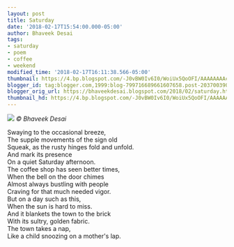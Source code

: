```yaml
---
layout: post
title: Saturday
date: '2018-02-17T15:54:00.000-05:00'
author: Bhaveek Desai
tags:
- saturday
- poem
- coffee
- weekend
modified_time: '2018-02-17T16:11:38.566-05:00'
thumbnail: https://4.bp.blogspot.com/-J0vBW0Iv6I0/WoiUx5QoOFI/AAAAAAAAce4/D0sYz6-EPBA-qRZbxp6nNichRrP5l2IogCLcBGAs/s72-c/6aa40c63523de8e9bafc9cbc84196610.jpg
blogger_id: tag:blogger.com,1999:blog-799716689661607658.post-2037003906203214356
blogger_orig_url: https://bhaveekdesai.blogspot.com/2018/02/saturday.html
thumbnail_hd: https://4.bp.blogspot.com/-J0vBW0Iv6I0/WoiUx5QoOFI/AAAAAAAAce4/D0sYz6-EPBA-qRZbxp6nNichRrP5l2IogCLcBGAs/s400/6aa40c63523de8e9bafc9cbc84196610.jpg
---
```


![](https://4.bp.blogspot.com/-J0vBW0Iv6I0/WoiUx5QoOFI/AAAAAAAAce4/D0sYz6-EPBA-qRZbxp6nNichRrP5l2IogCLcBGAs/s400/6aa40c63523de8e9bafc9cbc84196610.jpg)
*© Bhaveek Desai*

Swaying to the occasional breeze,  
The supple movements of the sign old  
Squeak, as the rusty hinges fold and unfold.  
And mark its presence  
On a quiet Saturday afternoon.  
The coffee shop has seen better times,  
When the bell on the door chimes  
Almost always bustling with people  
Craving for that much needed vigor.  
But on a day such as this,  
When the sun is hard to miss.  
And it blankets the town to the brick  
With its sultry, golden fabric.  
The town takes a nap,  
Like a child snoozing on a mother's lap.
